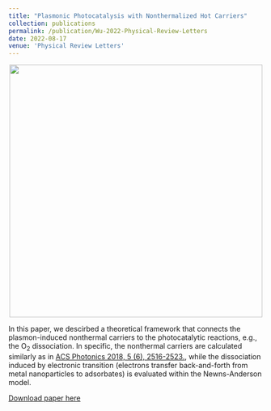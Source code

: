 ```yaml
---
title: "Plasmonic Photocatalysis with Nonthermalized Hot Carriers"
collection: publications
permalink: /publication/Wu-2022-Physical-Review-Letters
date: 2022-08-17
venue: 'Physical Review Letters'
---
```

<p align="center">
<img src="http://ShengxiangWuPlasmonic.github.io/images/TOC_4.jpg" width="500">
</p>

In this paper, we descirbed a theoretical framework that connects the plasmon-induced nonthermal carriers to the photocatalytic reactions, e.g., the $\mathrm{O_2}$ dissociation. In specific, the nonthermal carriers are calculated similarly as in [ACS Photonics 2018, 5 (6), 2516-2523.](/publication/Wu-2022-Physical-Review-Letters), while the dissociation induced by electronic transition (electrons transfer back-and-forth from metal nanoparticles to adsorbates) is evaluated within the Newns-Anderson model. 

[Download paper here](http://ShengxiangWuPlasmonic.github.io/files/Wu-2022-Physical-Review-Letters.pdf)
